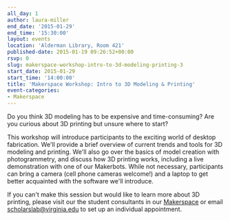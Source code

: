 ```yaml
---
all_day: 1
author: laura-miller
end_date: '2015-01-29'
end_time: '15:30:00'
layout: events
location: 'Alderman Library, Room 421'
published-date: 2015-01-19 09:26:52+00:00
rsvp: 0
slug: makerspace-workshop-intro-to-3d-modeling-printing-3
start_date: 2015-01-29
start_time: '14:00:00'
title: 'Makerspace Workshop: Intro to 3D Modeling & Printing'
event-categories:
- Makerspace
---
```


Do you think 3D modeling has to be expensive and time-consuming? Are you curious about 3D printing but unsure where to start?

This workshop will introduce participants to the exciting world of desktop fabrication. We'll provide a brief overview of current trends and tools for 3D modeling and printing. We'll also go over the basics of model creation with photogrammetry, and discuss how 3D printing works, including a live demonstration with one of our Makerbots. While not necessary, participants can bring a camera (cell phone cameras welcome!) and a laptop to get better acquainted with the software we'll introduce.

If you can't make this session but would like to learn more about 3D printing, please visit our the student consultants in our [Makerspace](http://scholarslab.org/makerspace/) or email [scholarslab@virginia.edu](mailto:scholarslab@virginia.edu) to set up an individual appointment.
